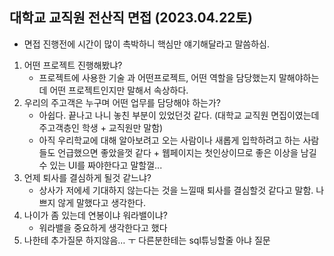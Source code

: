 ## 대학교 교직원 전산직 면접 (2023.04.22토)
- 면접 진행전에 시간이 많이 촉박하니 핵심만 얘기해달라고 말씀하심.
1. 어떤 프로젝트 진행해봤냐?
    - 프로젝트에 사용한 기술 과 어떤프로젝트, 어떤 역할을 담당했는지 말해야하는데 어떤 프로젝트인지만 말해서 속상하다.
2. 우리의 주고객은 누구며 어떤 업무를 담당해야 하는가?
    - 아쉽다. 끝나고 나니 놓친 부분이 있었던것 같다. (대학교 교직원 면집이였는데 주고객층인 학생 + 교직원만 말함)
    - 아직 우리학교에 대해 알아보려고 오는 사람이나 새롭게 입학하려고 하는 사람들도 언급했으면 좋았을껏 같다 + 웹페이지는 첫인상이므로 좋은 이상을 남길 수 있는 UI를 짜야한다고 말할껄...
3. 언제 퇴사를 결심하게 될것 같느냐?
    - 상사가 저에세 기대하지 않는다는 것을 느낄때 퇴사를 결심할것 같다고 말함. 나쁘지 않게 말했다고 생각한다.
4. 나이가 좀 있는데 연봉이냐 워라밸이냐?
    - 워라밸을 중요하게 생각한다고 했다
5. 나한테 추가질문 하지않음… ㅜ 다른분한테는 sql튜닝할줄 아냐 질문

